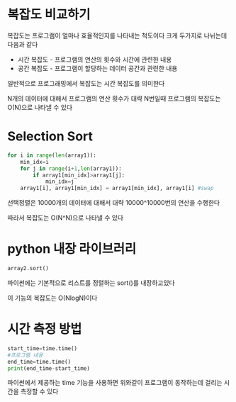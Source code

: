 # 복잡도 비교하기
복잡도는 프로그램이 얼마나 효율적인지를 나타내는 척도이다
크게 두가지로 나뉘는데 다음과 같다
* 시간 복잡도 - 프로그램의 연산의 횟수와 시간에 관련한 내용
* 공간 복잡도 - 프로그램이 할당하는 데이터 공간과 관련한 내용

일반적으로 프로그래밍에서 복잡도는 시간 복잡도를 의미한다

N개의 데이터에 대해서 프로그램의 연산 횟수가 대략 N번일때 프로그램의 복잡도는 O(N)으로 나타낼 수 있다




# Selection Sort
```python
for i in range(len(array1)):
    min_idx=i
    for j in range(i+1,len(array1)):
        if array1[min_idx]>array1[j]:
            min_idx=j
    array1[i], array1[min_idx] = array1[min_idx], array1[i] #swap
```
선택정렬은 10000개의 데이터에 대해서 대략 10000^10000번의 연산을 수행한다

따라서 복잡도는 O(N^N)으로 나타낼 수 있다 


# python 내장 라이브러리
```python
array2.sort()
```
파이썬에는 기본적으로 리스트를 정렬하는 sort()를 내장하고있다

이 기능의 복잡도는 O(NlogN)이다


# 시간 측정 방법
```python
start_time=time.time()
#프로그램 내용
end_time=time.time()
print(end_time-start_time)
```
파이썬에서 제공하는 time 기능을 사용하면 위와같이 프로그램이 동작하는데 걸리는 시간을 측정할 수 있다